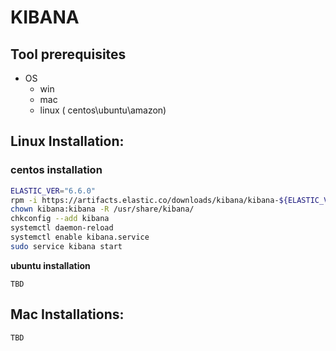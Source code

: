# KIBANA

## Tool prerequisites

* OS
  * win 
  * mac
  * linux \( centos\ubuntu\amazon\)

## **Linux Installation:**

### centos installation

```bash
ELASTIC_VER="6.6.0"
rpm -i https://artifacts.elastic.co/downloads/kibana/kibana-${ELASTIC_VER}-x86_64.rpm
chown kibana:kibana -R /usr/share/kibana/
chkconfig --add kibana
systemctl daemon-reload
systemctl enable kibana.service
sudo service kibana start
```

**ubuntu installation**

```text
TBD
```

## Mac Installations:

```text
TBD
```

